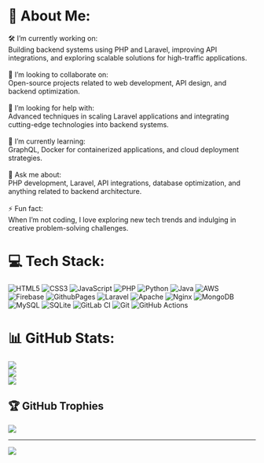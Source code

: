 # 💫 About Me:
🛠 I’m currently working on:<br>Building backend systems using PHP and Laravel, improving API integrations, and exploring scalable solutions for high-traffic applications.<br><br>👥 I’m looking to collaborate on:<br>Open-source projects related to web development, API design, and backend optimization.<br><br>🤝 I’m looking for help with:<br>Advanced techniques in scaling Laravel applications and integrating cutting-edge technologies into backend systems.<br><br>🌱 I’m currently learning:<br>GraphQL, Docker for containerized applications, and cloud deployment strategies.<br><br>💬 Ask me about:<br>PHP development, Laravel, API integrations, database optimization, and anything related to backend architecture.<br><br>⚡ Fun fact:<br>When I’m not coding, I love exploring new tech trends and indulging in creative problem-solving challenges.


# 💻 Tech Stack:
![HTML5](https://img.shields.io/badge/html5-%23E34F26.svg?style=for-the-badge&logo=html5&logoColor=white) ![CSS3](https://img.shields.io/badge/css3-%231572B6.svg?style=for-the-badge&logo=css3&logoColor=white) ![JavaScript](https://img.shields.io/badge/javascript-%23323330.svg?style=for-the-badge&logo=javascript&logoColor=%23F7DF1E) ![PHP](https://img.shields.io/badge/php-%23777BB4.svg?style=for-the-badge&logo=php&logoColor=white) ![Python](https://img.shields.io/badge/python-3670A0?style=for-the-badge&logo=python&logoColor=ffdd54) ![Java](https://img.shields.io/badge/java-%23ED8B00.svg?style=for-the-badge&logo=openjdk&logoColor=white) ![AWS](https://img.shields.io/badge/AWS-%23FF9900.svg?style=for-the-badge&logo=amazon-aws&logoColor=white) ![Firebase](https://img.shields.io/badge/firebase-%23039BE5.svg?style=for-the-badge&logo=firebase) ![GithubPages](https://img.shields.io/badge/github%20pages-121013?style=for-the-badge&logo=github&logoColor=white) ![Laravel](https://img.shields.io/badge/laravel-%23FF2D20.svg?style=for-the-badge&logo=laravel&logoColor=white) ![Apache](https://img.shields.io/badge/apache-%23D42029.svg?style=for-the-badge&logo=apache&logoColor=white) ![Nginx](https://img.shields.io/badge/nginx-%23009639.svg?style=for-the-badge&logo=nginx&logoColor=white) ![MongoDB](https://img.shields.io/badge/MongoDB-%234ea94b.svg?style=for-the-badge&logo=mongodb&logoColor=white) ![MySQL](https://img.shields.io/badge/mysql-4479A1.svg?style=for-the-badge&logo=mysql&logoColor=white) ![SQLite](https://img.shields.io/badge/sqlite-%2307405e.svg?style=for-the-badge&logo=sqlite&logoColor=white) ![GitLab CI](https://img.shields.io/badge/gitlab%20CI-%23181717.svg?style=for-the-badge&logo=gitlab&logoColor=white) ![Git](https://img.shields.io/badge/git-%23F05033.svg?style=for-the-badge&logo=git&logoColor=white) ![GitHub Actions](https://img.shields.io/badge/github%20actions-%232671E5.svg?style=for-the-badge&logo=githubactions&logoColor=white)
# 📊 GitHub Stats:
![](https://github-readme-stats.vercel.app/api?username=mohamedhussieen&theme=dark&hide_border=false&include_all_commits=false&count_private=false)<br/>
![](https://github-readme-streak-stats.herokuapp.com/?user=mohamedhussieen&theme=dark&hide_border=false)<br/>
![](https://github-readme-stats.vercel.app/api/top-langs/?username=mohamedhussieen&theme=dark&hide_border=false&include_all_commits=false&count_private=false&layout=compact)

## 🏆 GitHub Trophies
![](https://github-profile-trophy.vercel.app/?username=mohamedhussieen&theme=blue_navy&no-frame=false&no-bg=false&margin-w=4)

---
[![](https://visitcount.itsvg.in/api?id=mohamedhussieen&icon=1&color=0)](https://visitcount.itsvg.in)

<!-- Proudly created with GPRM ( https://gprm.itsvg.in ) -->
